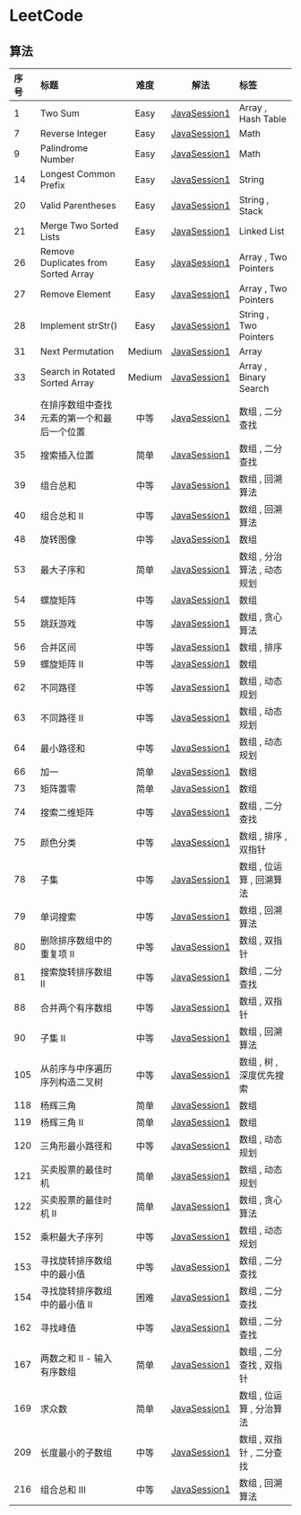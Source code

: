 # LeetCode

## 算法

| 序号 | 标题 | 难度 | 解法 | 标签 |
| :- | :- | :-: | :-: | :- |
| 1 | Two Sum | Easy | [JavaSession1](1.two-sum.java) | Array , Hash Table |
| 7 | Reverse Integer | Easy |[JavaSession1](7.reverse-integer.java) | Math |
| 9 | Palindrome Number | Easy | [JavaSession1](9.palindrome-number.java) | Math |
| 14 | Longest Common Prefix| Easy | [JavaSession1](14.longest-common-prefix.java) | String |
| 20 | Valid Parentheses | Easy | [JavaSession1](20.valid-parentheses.java) | String , Stack |
| 21 | Merge Two Sorted Lists | Easy | [JavaSession1](21.merge-two-sorted-lists.java) | Linked List |
| 26 | Remove Duplicates from Sorted Array | Easy | [JavaSession1](26.remove-duplicates-from-sorted-array.java) | Array , Two Pointers |
| 27 | Remove Element | Easy | [JavaSession1](27.remove-element.java) | Array , Two Pointers |
| 28 | Implement strStr() | Easy | [JavaSession1](28.implement-str-str.java) | String , Two Pointers |
| 31 | Next Permutation | Medium | [JavaSession1](31.next-permutation.java) | Array |
| 33 | Search in Rotated Sorted Array | Medium | [JavaSession1](33.search-in-rotated-sorted-array.java) | Array , Binary Search |
| 34 | 在排序数组中查找元素的第一个和最后一个位置 | 中等 | [JavaSession1](34.在排序数组中查找元素的第一个和最后一个位置.java) | 数组 , 二分查找 |
| 35 | 搜索插入位置 | 简单 | [JavaSession1](35.搜索插入位置.java) | 数组 , 二分查找 |
| 39 | 组合总和 | 中等 | [JavaSession1](39.组合总和.java) | 数组 , 回溯算法 |
| 40 | 组合总和 II | 中等 | [JavaSession1](40.组合总和-ii.java) | 数组 , 回溯算法 |
| 48 | 旋转图像 | 中等 | [JavaSession1](48.旋转图像.java) | 数组 |
| 53 | 最大子序和 | 简单 | [JavaSession1](53.最大子序和.java) | 数组 , 分治算法 , 动态规划 |
| 54 | 螺旋矩阵 | 中等 | [JavaSession1](54.螺旋矩阵.java) | 数组 |
| 55 | 跳跃游戏 | 中等 | [JavaSession1](55.跳跃游戏.java) | 数组 , 贪心算法 |
| 56 | 合并区间 | 中等 | [JavaSession1](56.合并区间.java) | 数组 , 排序 |
| 59 | 螺旋矩阵 II | 中等 | [JavaSession1](59.螺旋矩阵-ii.java) | 数组 |
| 62 | 不同路径 | 中等 | [JavaSession1](62.不同路径.java) | 数组 , 动态规划 |
| 63 | 不同路径 II | 中等 | [JavaSession1](63.不同路径-ii.java) | 数组 , 动态规划 |
| 64 | 最小路径和 | 中等 | [JavaSession1](64.最小路径和.java) | 数组 , 动态规划 |
| 66 | 加一 | 简单 | [JavaSession1](66.加一.java) | 数组 |
| 73 | 矩阵置零 | 简单 | [JavaSession1](73.矩阵置零.java) | 数组 |
| 74 | 搜索二维矩阵 | 中等 | [JavaSession1](74.搜索二维矩阵.java) | 数组 , 二分查找 |
| 75 | 颜色分类 | 中等 | [JavaSession1](75.颜色分类.java) | 数组 , 排序 , 双指针 |
| 78 | 子集 | 中等 | [JavaSession1](78.子集.java) | 数组 , 位运算 , 回溯算法 |
| 79 | 单词搜索 | 中等 | [JavaSession1](79.单词搜索.java) | 数组 , 回溯算法 |
| 80 | 删除排序数组中的重复项 II | 中等 | [JavaSession1](80.删除排序数组中的重复项-ii.java) | 数组 , 双指针 |
| 81 | 搜索旋转排序数组 II | 中等 | [JavaSession1](81.搜索旋转排序数组-ii.java) | 数组 , 二分查找 |
| 88 | 合并两个有序数组 | 中等 | [JavaSession1](88.合并两个有序数组.java) | 数组 , 双指针 |
| 90 | 子集 II | 中等 | [JavaSession1](90.子集-ii.java) | 数组 , 回溯算法 |
| 105 | 从前序与中序遍历序列构造二叉树 | 中等 | [JavaSession1](105.从前序与中序遍历序列构造二叉树.java) | 数组 , 树 , 深度优先搜索 |
| 118 | 杨辉三角 | 简单 | [JavaSession1](118.杨辉三角.java) | 数组 |
| 119 | 杨辉三角 II | 简单 | [JavaSession1](119.杨辉三角-ii.java) | 数组 |
| 120 | 三角形最小路径和 | 中等 | [JavaSession1](120.三角形最小路径和.java) | 数组 , 动态规划 |
| 121 | 买卖股票的最佳时机 | 简单 | [JavaSession1](121.买卖股票的最佳时机.java) | 数组 , 动态规划 |
| 122 | 买卖股票的最佳时机 II | 简单 | [JavaSession1](122.买卖股票的最佳时机-ii.java) | 数组 , 贪心算法 |
| 152 | 乘积最大子序列 | 中等 | [JavaSession1](152.乘积最大子序列.java) | 数组 , 动态规划 |
| 153 | 寻找旋转排序数组中的最小值 | 中等 | [JavaSession1](153.寻找旋转排序数组中的最小值.java) | 数组 , 二分查找 |
| 154 | 寻找旋转排序数组中的最小值 II | 困难 | [JavaSession1](154.寻找旋转排序数组中的最小值-ii.java) | 数组 , 二分查找 |
| 162 | 寻找峰值 | 中等 | [JavaSession1](162.寻找峰值.java) | 数组 , 二分查找 |
| 167 | 两数之和 II - 输入有序数组 | 简单 | [JavaSession1](167.两数之和-ii-输入有序数组.java) | 数组 , 二分查找 , 双指针 |
| 169 | 求众数 | 简单 | [JavaSession1](169.求众数.java) | 数组 , 位运算 , 分治算法 |
| 209 | 长度最小的子数组 | 中等 | [JavaSession1](209.长度最小的子数组.java) | 数组 , 双指针 , 二分查找 |
| 216 | 组合总和 III | 中等 | [JavaSession1](216.组合总和-iii.java) | 数组 , 回溯算法 |
